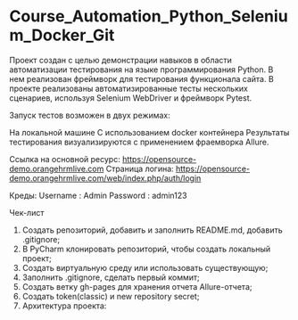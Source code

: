 # Course_Automation_Python_Selenium_Docker_Git
Проект создан с целью демонстрации навыков в области автоматизации тестирования на языке программирования Python. В нем реализован фреймворк для тестирования функционала сайта. В проекте реализованы автоматизированные тесты нескольких сценариев, используя Selenium WebDriver и фреймворк Pytest.

Запуск тестов возможен в двух режимах:

На локальной машине
С использованием docker контейнера
Результаты тестирования визуализируются с применением фраемворка Allure.

Ссылка на основной ресурс:
https://opensource-demo.orangehrmlive.com
Страница логина:
https://opensource-demo.orangehrmlive.com/web/index.php/auth/login

Креды: 
Username : Admin
Password : admin123

Чек-лист
1) Создать репозиторий, добавить и заполнить README.md, добавить .gitignore;
2) В PyCharm клонировать репозиторий, чтобы создать локальный проект;
3) Создать виртуальную среду или использовать существующую;
4) Заполнить .gitignore, сделать первый коммит;
5) Создать ветку gh-pages для хранения отчета Allure-отчета;
6) Создать token(classic) и new repository secret;
7) Архитектура проекта:

